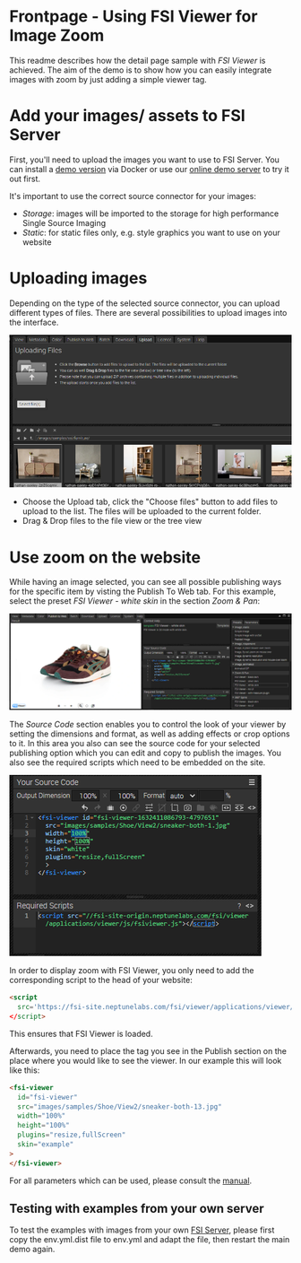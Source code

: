 # Frontpage - Using FSI Viewer for Image Zoom

This readme describes how the detail page sample with *FSI Viewer* is achieved.
The aim of the demo is to show how you can easily integrate images with zoom by just adding
a simple viewer tag.

# Add your images/ assets to FSI Server

First, you'll need to upload the images you want to use to FSI Server.
You can install a [demo version](https://www.neptunelabs.com/get/) via Docker or use our [online demo server](https://demo.fsi-server.com/fsi/interface/) to try it out first.

It's important to use the correct source connector for your images:

- *Storage*: images will be imported to the storage for high performance Single Source Imaging
- *Static*: for static files only, e.g. style graphics you want to use on your website

# Uploading images

Depending on the type of the selected source connector, you can upload different types of files. There are several possibilities to upload images into the interface.

![Config Image](readme-detail.png)

- Choose the Upload tab, click the "Choose files" button to add files to upload to the list. The files will be uploaded to the current folder.
- Drag & Drop files to the file view or the tree view

# Use zoom on the website

While having an image selected, you can see all possible publishing ways for the specific item by visting the Publish To Web tab.
For this example, select the preset *FSI Viewer - white skin* in the section *Zoom & Pan*:

![Config Image](readme-detail-1.png)

The *Source Code* section enables you to control the look of your viewer by setting the dimensions and format, as well as adding effects or crop options to it.
In this area you also can see the source code for your selected publishing option which you can edit and copy to publish the images.
You also see the required scripts which need to be embedded on the site.

![Config Image](readme-detail-2.png)

In order to display zoom with FSI Viewer, you only need to add the corresponding script
to the head of your website:

```html
<script
  src='https://fsi-site.neptunelabs.com/fsi/viewer/applications/viewer/js/fsiviewer.js'
</script>
```
This ensures that FSI Viewer is loaded.

Afterwards, you need to place the *<fsi-viewer>* tag you see in the Publish section on the place where you would like to see the viewer.
In our example this will look like this:

```html
<fsi-viewer
  id="fsi-viewer"
  src="images/samples/Shoe/View2/sneaker-both-13.jpg"
  width="100%"
  height="100%"
  plugins="resize,fullScreen"
  skin="example"
>
</fsi-viewer>
```

For all parameters which can be used, please consult the [manual](https://docs.neptunelabs.com/fsi-viewer/latest/fsi-viewer).

## Testing with examples from your own server

To test the examples with images from your own [FSI Server](https://www.neptunelabs.com/fsi-server/), please first copy the env.yml.dist file to env.yml and adapt the file, then restart the main demo again.
